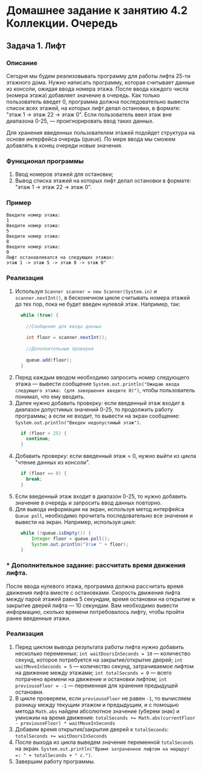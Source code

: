 # Домашнее задание к занятию 4.2 Коллекции. Очередь
## Задача 1. Лифт

### Описание
Сегодня мы будем реализовывать программу для работы лифта 25-ти этажного дома.
Нужно написать программу, которая считывает данные из консоли, ожидая ввода номера этажа. После ввода каждого числа (номера этажа) добавляет значение в очередь. Как только пользователь введет 0, программа должна последовательно вывести список всех этажей, на которых лифт делал остановки, в формате: "этаж 1 -> этаж 22 -> этаж 0". 
Если пользователь ввел этаж вне диапазона 0-25, — проигнорировать ввод таких данных.

Для хранения введенных пользователем этажей подойдет структура на основе интерфейса очередь (queue).
По мере ввода мы сможем добавлять в конец очереди новые значения.

### Функционал программы
1. Ввод номеров этажей для остановки;
2. Вывод списка этажей на которых лифт делал остановки в формате: "этаж 1 -> этаж 22 -> этаж 0".

### Пример
```
Введите номер этажа:
1
Введите номер этажа:
5
Введите номер этажа:
8
Введите номер этажа:
0
Лифт останавливался на следующих этажах:
этаж 1 -> этаж 5 -> этаж 8 -> этаж 0"
```

### Реализация
1. Используя `Scanner scanner = new Scanner(System.in)` и `scanner.nextInt()`, в бесконечном цикле считывать номера этажей до тех пор, пока не будет введен нулевой этаж.
Например, так:
    ```java
      while (true) {
          
        //Сообщение для ввода данных
          
        int floor = scanner.nextInt();
          
        //Дополнительные проверки
          
        queue.add(floor);
      }
    ```
2. Перед каждым вводом необходимо запросить номер следующего этажа — вывести сообщение `System.out.println("Ожидаю ввода следующего этажа: (для завершения введите 0)")`, чтобы пользователь понимал, что ему вводить.
3. Далее нужно добавить проверку: если введенный этаж входит в диапазон допустимых значений 0-25, то продолжить работу программы; а если не входит, то вывести на экран сообщение: `System.out.println("Введен недопустимый этаж")`.
    ```java
      if (floor > 25) {
        continue;
      }
    ```
4. Добавить проверку: если введенный этаж = 0, нужно выйти из цикла "чтение данных из консоли".
    ```java
      if (floor == 0) {
        break;
      }
    ```
5. Если введенный этаж входит в диапазон 0-25, то нужно добавить значение в очередь и запросить ввод данных повторно.
6. Для вывода информации на экран, используя метод интерфейса `Queue poll`, необходимо прочитать последовательно все значения и вывести на экран.
Например, используя цикл:
    ```java
      while (!queue.isEmpty()) {
          Integer floor = queue.poll();  
          System.out.println("Этаж " + floor);
      }
    ```
### * Дополнительное задание: рассчитать время движения лифта. 
После ввода нулевого этажа, программа должна рассчитать время движения лифта вместе с остановками. Скорость движения лифта между парой этажей равна 5 секундам,
время остановки на открытие и закрытие дверей лифта — 10 секундам. Вам необходимо вывести информацию, сколько времени потребовалось лифту, чтобы пройти ранее введенные этажи.

### Реализация
1. Перед циклом вывода результата работы лифта нужно добавить несколько переменных:
`int waitDoorsInSeconds = 10` — количество секунд, которое потребуется на закрытие/открытие дверей;
`int waitMoveInSeconds = 5` — количество секунд, затрачиваемое лифтом на движение между этажами;
`int totalSeconds = 0` — всего потрачено времени на движение и остановки лифтом;
`int previouseFloor = -1` — переменная для хранения предыдущей остановки.
2. В цикле проверяем, если `previouseFloor` не равен `-1`, то вычисляем разницу между текущим этажом и предыдущим, и с 
помощью метода `Math.abs` найдем абсолютное значение (уберем знак) и умножим на время движения:
`totalSeconds += Math.abs(currentFloor - previouseFloor) * waitMoveInSeconds`
3. Добавим время открытия/закрытия дверей к `totalSeconds`:
`totalSeconds += waitDoorsInSeconds`
4. После выхода из цикла выведем значение переменной `totalSeconds` на экран.
`System.out.println("Время затраченное лифтом на маршрут =: " + totalSeconds + " с.")`.
5. Завершим работу программы.
